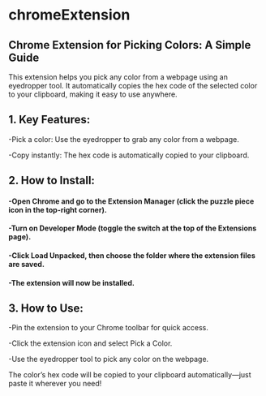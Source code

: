 # chromeExtension
## Chrome Extension for Picking Colors: A Simple Guide


This extension helps you pick any color from a webpage using an eyedropper tool. It automatically copies the hex code of the selected color to your clipboard, making it easy to use anywhere.

## 1. Key Features:

-Pick a color: Use the eyedropper to grab any color from a webpage.

-Copy instantly: The hex code is automatically copied to your clipboard.

## 2. How to Install:

#### -Open Chrome and go to the Extension Manager (click the puzzle piece icon in the top-right corner).

#### -Turn on Developer Mode (toggle the switch at the top of the Extensions page).

#### -Click Load Unpacked, then choose the folder where the extension files are saved.

#### -The extension will now be installed.

## 3. How to Use:

-Pin the extension to your Chrome toolbar for quick access.

-Click the extension icon and select Pick a Color.

-Use the eyedropper tool to pick any color on the webpage.

The color’s hex code will be copied to your clipboard automatically—just paste it wherever you need!
